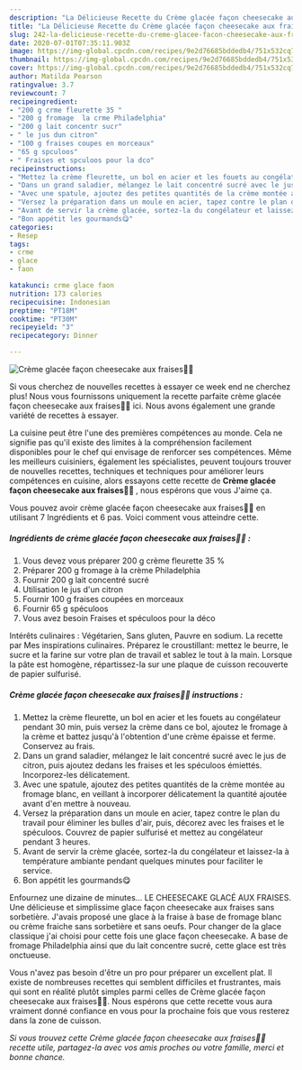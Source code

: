 ```yaml
---
description: "La Délicieuse Recette du Crème glacée façon cheesecake aux fraises🍓🍨"
title: "La Délicieuse Recette du Crème glacée façon cheesecake aux fraises🍓🍨"
slug: 242-la-delicieuse-recette-du-creme-glacee-facon-cheesecake-aux-fraises
date: 2020-07-01T07:35:11.903Z
image: https://img-global.cpcdn.com/recipes/9e2d76685bddedb4/751x532cq70/creme-glacee-facon-cheesecake-aux-fraises🍓🍨-photo-principale-de-la-recette.jpg
thumbnail: https://img-global.cpcdn.com/recipes/9e2d76685bddedb4/751x532cq70/creme-glacee-facon-cheesecake-aux-fraises🍓🍨-photo-principale-de-la-recette.jpg
cover: https://img-global.cpcdn.com/recipes/9e2d76685bddedb4/751x532cq70/creme-glacee-facon-cheesecake-aux-fraises🍓🍨-photo-principale-de-la-recette.jpg
author: Matilda Pearson
ratingvalue: 3.7
reviewcount: 7
recipeingredient:
- "200 g crme fleurette 35 "
- "200 g fromage  la crme Philadelphia"
- "200 g lait concentr sucr"
- " le jus dun citron"
- "100 g fraises coupes en morceaux"
- "65 g spculoos"
- " Fraises et spculoos pour la dco"
recipeinstructions:
- "Mettez la crème fleurette, un bol en acier et les fouets au congélateur pendant 30 min, puis versez la crème dans ce bol, ajoutez le fromage à la crème et battez jusqu&#39;à l&#39;obtention d&#39;une crème épaisse et ferme. Conservez au frais."
- "Dans un grand saladier, mélangez le lait concentré sucré avec le jus de citron, puis ajoutez dedans les fraises et les spéculoos émiettés. Incorporez-les délicatement."
- "Avec une spatule, ajoutez des petites quantités de la crème montée au fromage blanc, en veillant à incorporer délicatement la quantité ajoutée avant d&#39;en mettre à nouveau."
- "Versez la préparation dans un moule en acier, tapez contre le plan du travail pour éliminer les bulles d&#39;air, puis, décorez avec les fraises et le spéculoos. Couvrez de papier sulfurisé et mettez au congélateur pendant 3 heures."
- "Avant de servir la crème glacée, sortez-la du congélateur et laissez-la à température ambiante pendant quelques minutes pour faciliter le service."
- "Bon appétit les gourmands😋"
categories:
- Resep
tags:
- crme
- glace
- faon

katakunci: crme glace faon 
nutrition: 173 calories
recipecuisine: Indonesian
preptime: "PT18M"
cooktime: "PT30M"
recipeyield: "3"
recipecategory: Dinner

---
```



![Crème glacée façon cheesecake aux fraises🍓🍨](https://img-global.cpcdn.com/recipes/9e2d76685bddedb4/751x532cq70/creme-glacee-facon-cheesecake-aux-fraises🍓🍨-photo-principale-de-la-recette.jpg)

Si vous cherchez de nouvelles recettes à essayer ce week end ne cherchez plus! Nous vous fournissons uniquement la recette parfaite crème glacée façon cheesecake aux fraises🍓🍨 ici. Nous avons également une grande variété de recettes à essayer.

La cuisine peut être l'une des premières compétences au monde. Cela ne signifie pas qu'il existe des limites à la compréhension facilement disponibles pour le chef qui envisage de renforcer ses compétences. Même les meilleurs cuisiniers, également les spécialistes, peuvent toujours trouver de nouvelles recettes, techniques et techniques pour améliorer leurs compétences en cuisine, alors essayons cette recette de <strong> Crème glacée façon cheesecake aux fraises🍓🍨 </strong>, nous espérons que vous J'aime ça.

<!--inarticleads1-->

Vous pouvez avoir crème glacée façon cheesecake aux fraises🍓🍨 en utilisant 7 Ingrédients et 6 pas. Voici comment vous atteindre cette.

##### Ingrédients de crème glacée façon cheesecake aux fraises🍓🍨 :

1. Vous devez vous préparer 200 g crème fleurette 35 %
1. Préparer 200 g fromage à la crème Philadelphia
1. Fournir 200 g lait concentré sucré
1. Utilisation  le jus d&#39;un citron
1. Fournir 100 g fraises coupées en morceaux
1. Fournir 65 g spéculoos
1. Vous avez besoin  Fraises et spéculoos pour la déco


Intérêts culinaires : Végétarien, Sans gluten, Pauvre en sodium. La recette par Mes inspirations culinaires. Préparez le croustillant: mettez le beurre, le sucre et la farine sur votre plan de travail et sablez le tout à la main. Lorsque la pâte est homogène, répartissez-la sur une plaque de cuisson recouverte de papier sulfurisé. 

<!--inarticleads2-->

##### Crème glacée façon cheesecake aux fraises🍓🍨 instructions :

1. Mettez la crème fleurette, un bol en acier et les fouets au congélateur pendant 30 min, puis versez la crème dans ce bol, ajoutez le fromage à la crème et battez jusqu&#39;à l&#39;obtention d&#39;une crème épaisse et ferme. Conservez au frais.
1. Dans un grand saladier, mélangez le lait concentré sucré avec le jus de citron, puis ajoutez dedans les fraises et les spéculoos émiettés. Incorporez-les délicatement.
1. Avec une spatule, ajoutez des petites quantités de la crème montée au fromage blanc, en veillant à incorporer délicatement la quantité ajoutée avant d&#39;en mettre à nouveau.
1. Versez la préparation dans un moule en acier, tapez contre le plan du travail pour éliminer les bulles d&#39;air, puis, décorez avec les fraises et le spéculoos. Couvrez de papier sulfurisé et mettez au congélateur pendant 3 heures.
1. Avant de servir la crème glacée, sortez-la du congélateur et laissez-la à température ambiante pendant quelques minutes pour faciliter le service.
1. Bon appétit les gourmands😋


Enfournez une dizaine de minutes… LE CHEESECAKE GLACÉ AUX FRAISES. Une délicieuse et simplissime glace façon cheesecake aux fraises sans sorbetière. J&#39;avais proposé une glace à la fraise à base de fromage blanc ou crème fraiche sans sorbetière et sans oeufs. Pour changer de la glace classique j&#39;ai choisi pour cette fois une glace façon cheesecake. A base de fromage Philadelphia ainsi que du lait concentre sucré, cette glace est très onctueuse. 

<!--inarticleads1-->

<p>
Vous n'avez pas besoin d'être un pro pour préparer un excellent plat. Il existe de nombreuses recettes qui semblent difficiles et frustrantes, mais qui sont en réalité plutôt simples parmi celles de Crème glacée façon cheesecake aux fraises🍓🍨. Nous espérons que cette recette vous aura vraiment donné confiance en vous pour la prochaine fois que vous resterez dans la zone de cuisson.
</p>

<p>
<i>Si vous trouvez cette Crème glacée façon cheesecake aux fraises🍓🍨 recette utile, partagez-la avec vos amis proches ou votre famille, merci et bonne chance.</i>
</p>
